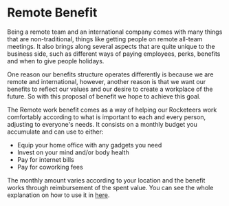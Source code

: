 # Remote Benefit

Being a remote team and an international company comes with many things that are non-traditional, things like getting people on remote all-team meetings. It also brings along several aspects that are quite unique to the business side, such as different ways of paying employees, perks, benefits and when to give people holidays. 

One reason our benefits structure operates differently is because we are remote and international, however, another reason is that we want our benefits to reflect our values and our desire to create a workplace of the future. So with this proposal of benefit we hope to achieve this goal.

The Remote work benefit comes as a way of helping our Rocketeers work comfortably according to what is important to each and every person, adjusting to everyone's needs. It consists on a monthly budget you accumulate and can use to either:

* Equip your home office with any gadgets you need
* Invest on your mind and/or body health
* Pay for internet bills
* Pay for coworking fees

The monthly amount varies according to your location and the benefit works through reimbursement of the spent value. You can see the whole explanation on how to use it in [here](https://docs.google.com/document/d/1CNLIR0KP2bKmKsfniOa2lvpdSxsNMzqdX-jxFEyf5xg/edit#).



